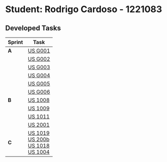 # Student: Rodrigo Cardoso - 1221083

## Developed Tasks

| Sprint | Task                                    |
|--------|-----------------------------------------|
| **A**  | [US G001](../us_g001/readme.md)         |
|        | [US G002](../example/us_g002/readme.md) |
|        | [US G003](../us_g003/readme.md)         |
|        | [US G004](../us_g004/readme.md)         |
|        | [US G005](../us_g005/readme.md)         |
|        | [US G006](../us_g006/readme.md)         |
| **B**  | [US 1008](SprintB/us1008/readme.md)     |
|        | [US 1009](SprintB/us1009/readme.md)     |
|        | [US 1011](SprintB/us1011/readme.md)     |
|        | [US 2001](SprintB/us2001/readme.md)     |
| **C**  |[US 1019](SprintC/us1019/readme.md)<br>[US 200b](SprintC/us2000b/readme.md)<br>[US 1018](SprintC/us1018/readme.md)<br>[US 1004](SprintC/us1004/readme.md)<br>                                                                                    |
